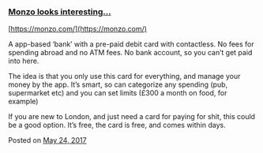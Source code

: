 
### [Monzo looks interesting…](https://fazthebro.com/2017/05/25/monzo-looks-interesting/)

[https://monzo.com/](https://monzo.com/)

A app-based ‘bank’ with a pre-paid debit card with contactless. No fees for spending abroad and no ATM fees. No bank account, so you can’t get paid into here.

The idea is that you only use this card for everything, and manage your money by the app. It’s smart, so can categorize any spending (pub, supermarket etc) and you can set limits (£300 a month on food, for example)

If you are new to London, and just need a card for paying for shit, this could be a good option. It’s free, the card is free, and comes within days.

Posted on [May 24, 2017](https://fazthebro.com/2017/05/24/le-tourists/)
